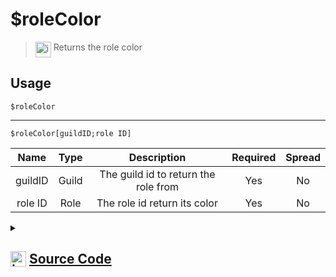 # $roleColor
> <img align="top" src="https://upload.wikimedia.org/wikipedia/commons/thumb/e/e4/Infobox_info_icon.svg/160px-Infobox_info_icon.svg.png?20150409153300" alt="image" width="25" height="auto"> Returns the role color
## Usage
```
$roleColor
```
---
```
$roleColor[guildID;role ID]
```
| Name | Type | Description | Required | Spread
| :---: | :---: | :---: | :---: | :---: |
guildID | Guild | The guild id to return the role from | Yes | No
role ID | Role | The role id return its color | Yes | No
<details>
<summary>
    
## <img align="top" src="https://cdn4.iconfinder.com/data/icons/iconsimple-logotypes/512/github-512.png" alt="image" width="25" height="auto">  [Source Code](https://github.com/tryforge/ForgeScript-V2/blob/main/src/native/roleColor.ts)
    
</summary>
    
```ts
import { ArgType, NativeFunction, Return } from "../structures"

export default new NativeFunction({
    name: "$roleColor",
    version: "1.0.0",
    description: "Returns the role color",
    brackets: false,
    unwrap: true,
    args: [
        {
            name: "guildID",
            description: "The guild id to return the role from",
            rest: false,
            type: ArgType.Guild,
            required: true,
        },
        {
            name: "role ID",
            description: "The role id return its color",
            rest: false,
            type: ArgType.Role,
            pointer: 0,
            required: true,
        },
    ],
    execute(ctx, [guild, role]) {
        return Return.success((role ?? ctx.role)?.hexColor)
    },
})

```
    
</details>